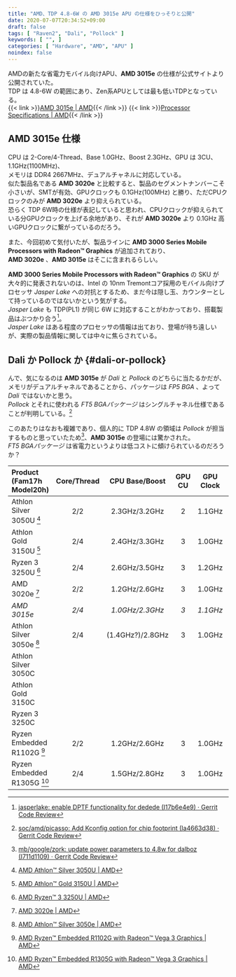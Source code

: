 ```yaml
---
title: "AMD、TDP 4.8-6W の AMD 3015e APU の仕様をひっそりと公開"
date: 2020-07-07T20:34:52+09:00
draft: false
tags: [ "Raven2", "Dali", "Pollock" ]
keywords: [ "", ]
categories: [ "Hardware", "AMD", "APU" ]
noindex: false
---
```


AMDの新たな省電力モバイル向けAPU、**AMD 3015e** の仕様が公式サイトより公開されていた。  
TDP は 4.8-6W の範囲にあり、Zen系APUとしては最も低いTDPとなっている。  
{{< link >}}[AMD 3015e | AMD](https://www.amd.com/en/product/10161){{< /link >}}
{{< link >}}[Processor Specifications | AMD](https://www.amd.com/en/products/specifications/processors/){{< /link >}}

## AMD 3015e 仕様
CPU は 2-Core/4-Thread、Base 1.0GHz、Boost 2.3GHz、GPU は 3CU、1.1GHz(1100MHz)、  
メモリは DDR4 2667MHz、デュアルチャネルに対応している。  
似た製品名である **AMD 3020e** と比較すると、製品のセグメントナンバーこそ小さいが、SMTが有効、GPUクロックも 0.1GHz(100MHz) と勝り、ただCPUクロックのみが **AMD 3020e** より抑えられている。  
恐らく TDP 6W時の仕様が表記していると思われ、CPUクロックが抑えられている分GPUクロックを上げる余地があり、それが **AMD 3020e** より 0.1GHz 高いGPUクロックに繋がっているのだろう。  

また、今回初めて気付いたが、製品ラインに **AMD 3000 Series Mobile Processors with Radeon™ Graphics** が追加されており、  
**AMD 3020e** 、**AMD 3015e** はそこに含まれるらしい。  

**AMD 3000 Series Mobile Processors with Radeon™ Graphics** の SKU が大々的に発表されないのは、Intel の 10nm Tremontコア採用のモバイル向けプロセッサ *Jasper Lake* への対抗とするため、まだ今は隠し玉、カウンターとして持っているのではないかという気がする。  
*Jasper Lake* も TDP(PL1) が同じ 6W に対応することがわかっており、搭載製品はぶつかり合う[^jsl-pl1]。  
*Jasper Lake* はある程度のプロセッサの情報は出ており、登場が待ち遠しいが、実際の製品情報に関しては中々に焦らされている。  

[^jsl-pl1]: [jasperlake: enable DPTF functionality for dedede (I17b6e4e9) · Gerrit Code Review](https://review.coreboot.org/c/coreboot/+/41668)

## Dali か Pollock か {#dali-or-pollock}
んで、気になるのは **AMD 3015e** が *Dali* と *Pollock* のどちらに当たるかだが、  
メモリがデュアルチャネルであることから、パッケージは *FP5 BGA* 、よって *Dali* ではないかと思う。  
*Pollock* とそれに使われる *FT5 BGAパッケージ* はシングルチャネル仕様であることが判明している。[^ft5-sc]  

[^ft5-sc]: [soc/amd/picasso: Add Kconfig option for chip footprint (Ia4663d38) · Gerrit Code Review](https://review.coreboot.org/c/coreboot/+/39867/4)

このあたりはなおも複雑であり、個人的に TDP 4.8W の領域は *Pollock* が担当するものと思っていたため[^plk-4_8W]、**AMD 3015e** の登場には驚かされた。  
*FT5 BGAパッケージ* は省電力というよりは低コストに傾けられているのだろうか？  

[^plk-4_8W]: [mb/google/zork: update power parameters to 4.8w for dalboz (I711d1109) · Gerrit Code Review](https://chromium-review.googlesource.com/c/chromiumos/third_party/coreboot/+/2135098)


| Product (Fam17h Model20h) | Core/Thread | CPU Base/Boost | GPU CU | GPU Clock | TDP |
| :-- | :--: | :--: | :--: | :--: | :--: |
| Athlon Silver 3050U [^t3050u] | 2/2 | 2.3GHz/3.2GHz | 2 | 1.1GHz | 15(12-25)W |
| Athlon Gold 3150U [^t3150u] | 2/4 | 2.4GHz/3.3GHz | 3 | 1.0GHz | 15(12-25)W |
| Ryzen 3 3250U [^t3250u] | 2/4 | 2.6GHz/3.5GHz | 3 | 1.2GHz | 15(12-25)W |
| AMD 3020e [^t3020e] | 2/2 | 1.2GHz/2.6GHz | 3 | 1.0GHz | 6W |
| *AMD 3015e* | *2/4* | *1.0GHz/2.3GHz* | *3* | *1.1GHz* | *4.8-6W* |
| Athlon Silver 3050e [^t3050e] | 2/4 | (1.4GHz?)/2.8GHz | 3 | 1.0GHz | 6W |
| Athlon Silver 3050C | |
| Athlon Gold 3150C | |
| Ryzen 3 3250C | |
| Ryzen Embedded R1102G [^t1102g] | 2/2 | 1.2GHz/2.6GHz | 3 | 1.0GHz | 6W |
| Ryzen Embedded R1305G [^t1305g] | 2/4 | 1.5GHz/2.8GHz | 3 | 1.0GHz | 8-10W |

[^t3050u]: [AMD Athlon™ Silver 3050U | AMD](https://www.amd.com/en/products/apu/amd-athlon-silver-3050u#product-specs)
[^t3150u]: [AMD Athlon™ Gold 3150U | AMD](https://www.amd.com/en/products/apu/amd-athlon-gold-3150u#product-specs)
[^t3250u]: [AMD Ryzen™ 3 3250U | AMD](https://www.amd.com/en/products/apu/amd-athlon-gold-3150u#product-specs)
[^t3050e]: [AMD Athlon™ Silver 3050e | AMD](https://www.amd.com/en/product/9896)
[^t3020e]: [AMD 3020e | AMD](https://www.amd.com/en/products/apu/amd-3020e#product-specs)
[^t1102g]: [AMD Ryzen™ Embedded R1102G with Radeon™ Vega 3 Graphics | AMD](https://www.amd.com/en/product/9226)
[^t1305g]: [AMD Ryzen™ Embedded R1305G with Radeon™ Vega 3 Graphics | AMD](https://www.amd.com/en/product/9221)

